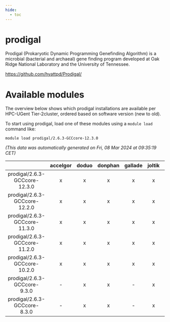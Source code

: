 ```yaml
---
hide:
  - toc
---
```


prodigal
========


Prodigal (Prokaryotic Dynamic Programming Genefinding Algorithm)   is a microbial (bacterial and archaeal) gene finding program developed   at Oak Ridge National Laboratory and the University of Tennessee.

https://github.com/hyattpd/Prodigal/
# Available modules


The overview below shows which prodigal installations are available per HPC-UGent Tier-2cluster, ordered based on software version (new to old).

To start using prodigal, load one of these modules using a `module load` command like:

```shell
module load prodigal/2.6.3-GCCcore-12.3.0
```

*(This data was automatically generated on Fri, 08 Mar 2024 at 09:35:19 CET)*  

| |accelgor|doduo|donphan|gallade|joltik|skitty|
| :---: | :---: | :---: | :---: | :---: | :---: | :---: |
|prodigal/2.6.3-GCCcore-12.3.0|x|x|x|x|x|x|
|prodigal/2.6.3-GCCcore-12.2.0|x|x|x|x|x|x|
|prodigal/2.6.3-GCCcore-11.3.0|x|x|x|x|x|x|
|prodigal/2.6.3-GCCcore-11.2.0|x|x|x|x|x|x|
|prodigal/2.6.3-GCCcore-10.2.0|x|x|x|x|x|x|
|prodigal/2.6.3-GCCcore-9.3.0|-|x|x|-|x|x|
|prodigal/2.6.3-GCCcore-8.3.0|-|x|x|-|x|x|
